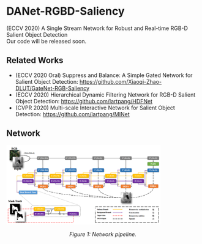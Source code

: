# DANet-RGBD-Saliency
(ECCV 2020) A Single Stream Network for Robust and Real-time RGB-D Salient Object Detection  
Our code will be released soon.
## Related Works
* (ECCV 2020 Oral) Suppress and Balance: A Simple Gated Network for Salient Object Detection: https://github.com/Xiaoqi-Zhao-DLUT/GateNet-RGB-Saliency
* (ECCV 2020) Hierarchical Dynamic Filtering Network for RGB-D Salient Object Detection: https://github.com/lartpang/HDFNet
* (CVPR 2020) Multi-scale Interactive Network for Salient Object Detection: https://github.com/lartpang/MINet
## Network
<p><img src="./Image/Network.png" width="80%"/> </p>
<p align="center">
<em>Figure 1: Network pipeline.</em>
</p>
